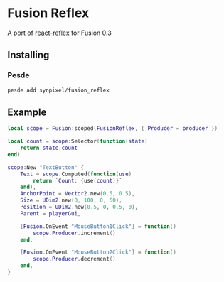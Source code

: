 # Fusion Reflex

A port of [react-reflex](https://github.com/littensy/react-reflex) for Fusion 0.3

## Installing

### Pesde

```sh
pesde add synpixel/fusion_reflex
```

## Example

```lua
local scope = Fusion:scoped(FusionReflex, { Producer = producer })

local count = scope:Selector(function(state)
    return state.count
end)

scope:New "TextButton" {
    Text = scope:Computed(function(use)
		return `Count: {use(count)}`
	end),
	AnchorPoint = Vector2.new(0.5, 0.5),
	Size = UDim2.new(0, 100, 0, 50),
	Position = UDim2.new(0.5, 0, 0.5, 0),
    Parent = playerGui,

	[Fusion.OnEvent "MouseButton1Click"] = function()
		scope.Producer.increment()
	end,

	[Fusion.OnEvent "MouseButton2Click"] = function()
		scope.Producer.decrement()
	end,
}
```
